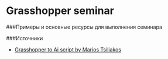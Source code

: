 Grasshopper seminar
===================

###Примеры и основные ресурсы для выполнения семинара





###Источники

- [Grasshopper to Ai script by Marios Tsiliakos](http://digitalsubstance.wordpress.com/2014/11/08/automated-a-i-vector-graphics-export-from-grasshopper3d/)
